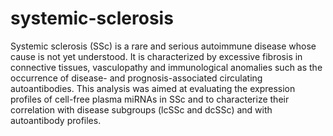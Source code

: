 # systemic-sclerosis
Systemic sclerosis (SSc) is a rare and serious autoimmune disease whose cause is not yet understood. It is characterized by excessive fibrosis in connective tissues, vasculopathy and immunological anomalies such as the occurrence of disease- and prognosis-associated circulating autoantibodies. This analysis was aimed at evaluating the expression profiles of cell-free plasma miRNAs in SSc and to characterize their correlation with disease subgroups (lcSSc and dcSSc) and with autoantibody profiles.
